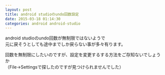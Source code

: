 ```yaml
---
layout: post
title: android studioのundo回数設定
date: 2015-03-18 01:14:30
categories: android android-studio
---
```

<!-- {% raw %} -->
<p>android studioのundo回数が無制限ではないようで<br>
元に戻そうとしても途中までしか戻らない事が多々有ります。</p>

<p>回数を無制限にしたいのですが、設定を変更するする方法をご存知ないでしょうか<br>
（File→Settingsで探したのですが見つけられませんでした）</p>
<!-- {% endraw %} -->
